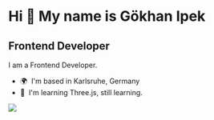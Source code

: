 Hi 👋 My name is Gökhan Ipek
============================

Frontend Developer
------------------

I am a Frontend Developer.

* 🌍  I'm based in Karlsruhe, Germany
* 🧠  I'm learning Three.js, still learning.

<a href="https://www.twitter.com/gipek03" target="_blank" rel="noreferrer"><img
src="https://img.shields.io/twitter/follow/gipek03?logo=twitter&style=for-the-badge&color=0891b2&labelColor=1c1917"
/></a>

